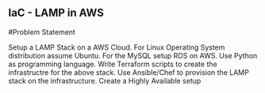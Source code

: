 ## IaC - LAMP in AWS

#Problem Statement

Setup a LAMP Stack on a AWS Cloud.
For Linux Operating System distribution assume Ubuntu.
For the MySQL setup RDS on AWS.
Use Python as programming language.
Write Terraform scripts to create the infrastructre for the above stack.
Use Ansible/Chef to provision the LAMP stack on the infrastructure.
Create a Highly Available setup
